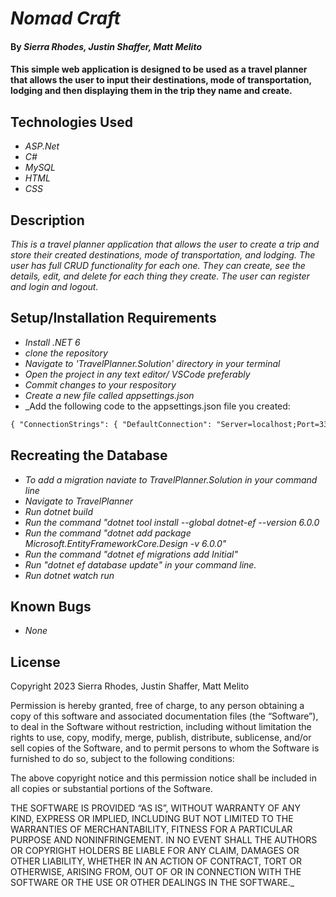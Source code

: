 # _Nomad Craft_

#### By _**Sierra Rhodes, Justin Shaffer, Matt Melito**_

#### This simple web application is designed to be used as a travel planner that allows the user to input their destinations, mode of transportation, lodging and then displaying them in the trip they name and create. 

## Technologies Used

* _ASP.Net_
* _C#_
* _MySQL_
* _HTML_
* _CSS_


## Description

_This is a travel planner application that allows the user to create a trip and store their created destinations, mode of transportation, and lodging. The user has full CRUD functionality for each one. They can create, see the details, edit, and delete for each thing they create. The user can register and login and logout._

## Setup/Installation Requirements

* _Install .NET 6_
* _clone the repository_
* _Navigate to 'TravelPlanner.Solution' directory in your terminal_
* _Open the project in any text editor/ VSCode preferably_
* _Commit changes to your respository_
* _Create a new file called appsettings.json_
* _Add the following code to the appsettings.json file you created:
```markdown
{ "ConnectionStrings": { "DefaultConnection": "Server=localhost;Port=3306;database=[NAME-YOU-WANT-FOR-YOUR-DATABASE];uid=[YOUR-USERNAME-HERE];pwd=[YOUR-PASSWORD-HERE];" } }
```

## Recreating the Database

* _To add a migration naviate to TravelPlanner.Solution in your command line_
* _Navigate to TravelPlanner_
* _Run dotnet build_
* _Run the command "dotnet tool install --global dotnet-ef --version 6.0.0_
* _Run the command "dotnet add package Microsoft.EntityFrameworkCore.Design -v 6.0.0"_
* _Run the command "dotnet ef migrations add Initial"_
* _Run "dotnet ef database update" in your command line._
* _Run dotnet watch run_

## Known Bugs

* _None_


## License

Copyright 2023 Sierra Rhodes, Justin Shaffer, Matt Melito 

Permission is hereby granted, free of charge, to any person obtaining a copy of this software and associated documentation files (the “Software”), to deal in the Software without restriction, including without limitation the rights to use, copy, modify, merge, publish, distribute, sublicense, and/or sell copies of the Software, and to permit persons to whom the Software is furnished to do so, subject to the following conditions:

The above copyright notice and this permission notice shall be included in all copies or substantial portions of the Software.

THE SOFTWARE IS PROVIDED “AS IS”, WITHOUT WARRANTY OF ANY KIND, EXPRESS OR IMPLIED, INCLUDING BUT NOT LIMITED TO THE WARRANTIES OF MERCHANTABILITY, FITNESS FOR A PARTICULAR PURPOSE AND NONINFRINGEMENT. IN NO EVENT SHALL THE AUTHORS OR COPYRIGHT HOLDERS BE LIABLE FOR ANY CLAIM, DAMAGES OR OTHER LIABILITY, WHETHER IN AN ACTION OF CONTRACT, TORT OR OTHERWISE, ARISING FROM, OUT OF OR IN CONNECTION WITH THE SOFTWARE OR THE USE OR OTHER DEALINGS IN THE SOFTWARE._
